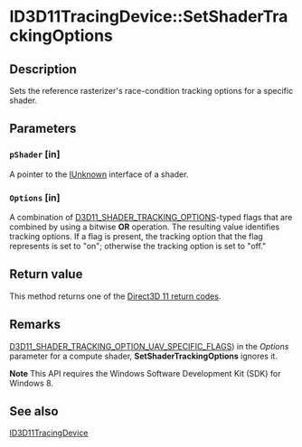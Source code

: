 # ID3D11TracingDevice::SetShaderTrackingOptions

## Description

Sets the reference rasterizer's race-condition tracking options for a specific shader.

## Parameters

### `pShader` [in]

A pointer to the [IUnknown](https://learn.microsoft.com/windows/desktop/api/unknwn/nn-unknwn-iunknown) interface of a shader.

### `Options` [in]

A combination of [D3D11_SHADER_TRACKING_OPTIONS](https://learn.microsoft.com/windows/win32/api/d3d11sdklayers/ne-d3d11sdklayers-d3d11_shader_tracking_options)-typed flags that are combined by using a bitwise **OR** operation. The resulting value identifies tracking options. If a flag is present, the tracking option that the flag represents is set to "on"; otherwise the tracking option is set to "off."

## Return value

This method returns one of the [Direct3D 11 return codes](https://learn.microsoft.com/windows/desktop/direct3d11/d3d11-graphics-reference-returnvalues).

## Remarks

[D3D11_SHADER_TRACKING_OPTION_UAV_SPECIFIC_FLAGS](https://learn.microsoft.com/windows/win32/api/d3d11sdklayers/ne-d3d11sdklayers-d3d11_shader_tracking_options)) in the *Options* parameter for a compute shader, **SetShaderTrackingOptions** ignores it.

**Note** This API requires the Windows Software Development Kit (SDK) for Windows 8.

## See also

[ID3D11TracingDevice](https://learn.microsoft.com/windows/desktop/api/d3d11sdklayers/nn-d3d11sdklayers-id3d11tracingdevice)